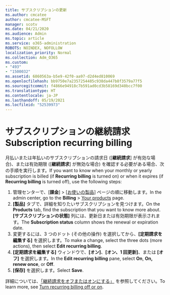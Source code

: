 ```yaml
---
title: サブスクリプションの更新
ms.author: cmcatee
author: cmcatee-MSFT
manager: scotv
ms.date: 04/21/2020
ms.audience: Admin
ms.topic: article
ms.service: o365-administration
ROBOTS: NOINDEX, NOFOLLOW
localization_priority: Normal
ms.collection: Adm_O365
ms.custom:
- "493"
- "1500032"
ms.assetid: 6860563a-b5e9-42f0-aa97-d2d4ed810069
ms.openlocfilehash: bb9750e7a2357254485c938da447b8f3579a77f5
ms.sourcegitcommit: f4866e94918c7b591ad0cd3b58169d340bcc7f00
ms.translationtype: HT
ms.contentlocale: ja-JP
ms.lasthandoff: 05/19/2021
ms.locfileid: "52539973"
---
```

# <a name="subscription-recurring-billing"></a><span data-ttu-id="89aa9-102">サブスクリプションの継続請求</span><span class="sxs-lookup"><span data-stu-id="89aa9-102">Subscription recurring billing</span></span>

<span data-ttu-id="89aa9-103">月払いまたは年払いのサブスクリプションの請求日 ([**継続請求**] が有効な場合)、または有効期限 ([**継続請求**] が無効な場合) を確認する必要がある場合、次の手順を実行します。</span><span class="sxs-lookup"><span data-stu-id="89aa9-103">If you want to know when your monthly or yearly subscription is billed (if **Recurring billing** is turned on) or when it expires (if **Recurring billing** is turned off), use the following steps:</span></span>
  
1. <span data-ttu-id="89aa9-104">管理センターで、[**課金**] \> [[お使いの製品](https://go.microsoft.com/fwlink/p/?linkid=842054)] ページの順に移動します。</span><span class="sxs-lookup"><span data-stu-id="89aa9-104">In the admin center, go to the **Billing** \> [Your products](https://go.microsoft.com/fwlink/p/?linkid=842054) page.</span></span>
2. <span data-ttu-id="89aa9-105">**[製品]** タブで、詳細を知りたいサブスクリプションを見つけます。</span><span class="sxs-lookup"><span data-stu-id="89aa9-105">On the **Products** tab, find the subscription that you want to know more about.</span></span> <span data-ttu-id="89aa9-106">**[サブスクリプションの状態]** 列には、更新日または有効期限が表示されます。</span><span class="sxs-lookup"><span data-stu-id="89aa9-106">The **Subscription status** column shows the renewal or expiration date.</span></span>
3. <span data-ttu-id="89aa9-107">変更するには、3 つのドット (その他の操作) を選択してから、**[定期請求を編集する]** を選択します。</span><span class="sxs-lookup"><span data-stu-id="89aa9-107">To make a change, select the three dots (more actions), then select **Edit recurring billing**.</span></span>
4. <span data-ttu-id="89aa9-108">**[定期請求を編集する]** ウィンドウで、**[オン]**、**[オン、1 回更新]**、または **[オフ]** を選択します。</span><span class="sxs-lookup"><span data-stu-id="89aa9-108">In the **Edit recurring billing** pane, select **On**, **On, renew once**, or **Off**.</span></span>
5. <span data-ttu-id="89aa9-109">**[保存]** を選択します。</span><span class="sxs-lookup"><span data-stu-id="89aa9-109">Select **Save**.</span></span>

<span data-ttu-id="89aa9-110">詳細については、[「継続請求をオフまたはオンにする」](/microsoft-365/commerce/subscriptions/renew-your-subscription) を参照してください。</span><span class="sxs-lookup"><span data-stu-id="89aa9-110">To learn more, see [Turn recurring billing off or on](/microsoft-365/commerce/subscriptions/renew-your-subscription).</span></span>